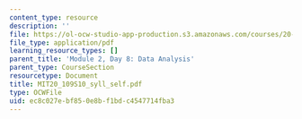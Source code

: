 ```yaml
---
content_type: resource
description: ''
file: https://ol-ocw-studio-app-production.s3.amazonaws.com/courses/20-109-laboratory-fundamentals-in-biological-engineering-spring-2010/ec8c027ebf850e8bf1bdc4547714fba3_MIT20_109S10_syll_self.pdf
file_type: application/pdf
learning_resource_types: []
parent_title: 'Module 2, Day 8: Data Analysis'
parent_type: CourseSection
resourcetype: Document
title: MIT20_109S10_syll_self.pdf
type: OCWFile
uid: ec8c027e-bf85-0e8b-f1bd-c4547714fba3
---
```

